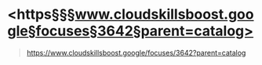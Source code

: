 # <https§§§www.cloudskillsboost.google§focuses§3642§parent=catalog>
> <https://www.cloudskillsboost.google/focuses/3642?parent=catalog>
